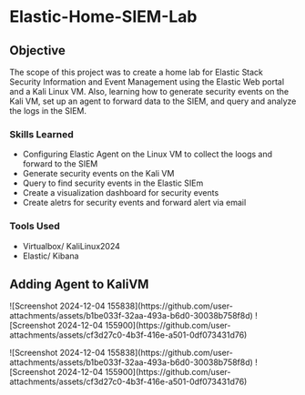 # Elastic-Home-SIEM-Lab

## Objective
The scope of this project was to create a home lab for Elastic Stack Security Information and Event Management using the Elastic Web portal and a Kali Linux VM. Also, learning how to generate security events on the Kali VM, set up an agent to forward data to the SIEM, and query and analyze the logs in the SIEM.

### Skills Learned

- Configuring Elastic Agent on the Linux VM to collect the loogs and forward to the SIEM
- Generate security events on the Kali VM
- Query to find security events in the Elastic SIEm
- Create a visualization dashboard for security events
- Create aletrs for security events and forward alert via email

### Tools Used

- Virtualbox/ KaliLinux2024
- Elastic/ Kibana

## Adding Agent to KaliVM
<p float="left">
  ![Screenshot 2024-12-04 155838](https://github.com/user-attachments/assets/b1be033f-32aa-493a-b6d0-30038b758f8d)
  ![Screenshot 2024-12-04 155900](https://github.com/user-attachments/assets/cf3d27c0-4b3f-416e-a501-0df073431d76)
</p>
![Screenshot 2024-12-04 155838](https://github.com/user-attachments/assets/b1be033f-32aa-493a-b6d0-30038b758f8d) ![Screenshot 2024-12-04 155900](https://github.com/user-attachments/assets/cf3d27c0-4b3f-416e-a501-0df073431d76)
